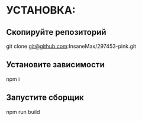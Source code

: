 


# УСТАНОВКА:

## Скопируйте репозиторий
git clone git@github.com:InsaneMax/297453-pink.git

## Установите зависимости
npm i

## Запустите сборщик
npm run build


